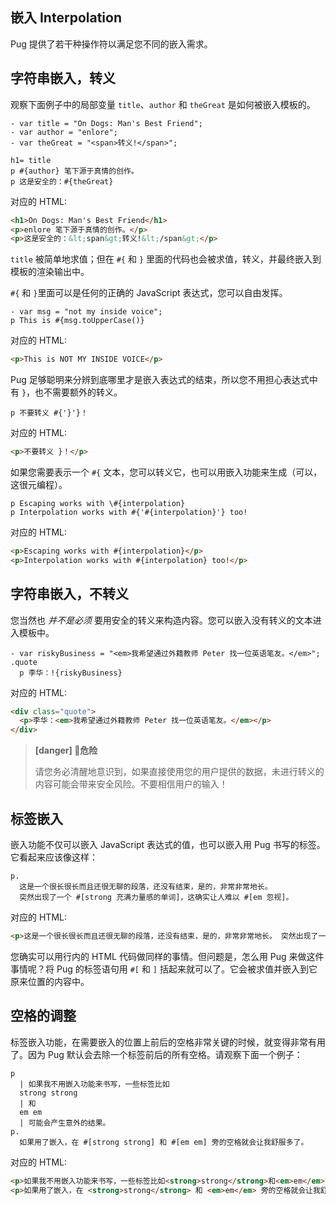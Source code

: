 ## 嵌入 Interpolation

Pug 提供了若干种操作符以满足您不同的嵌入需求。

## 字符串嵌入，转义

观察下面例子中的局部变量 `title`、`author` 和 `theGreat` 是如何被嵌入模板的。

```pug
- var title = "On Dogs: Man's Best Friend";
- var author = "enlore";
- var theGreat = "<span>转义!</span>";

h1= title
p #{author} 笔下源于真情的创作。
p 这是安全的：#{theGreat}
```

对应的 HTML:

```html
<h1>On Dogs: Man's Best Friend</h1>
<p>enlore 笔下源于真情的创作。</p>
<p>这是安全的：&lt;span&gt;转义!&lt;/span&gt;</p>
```

`title` 被简单地求值；但在 `#{` 和 `}` 里面的代码也会被求值，转义，并最终嵌入到模板的渲染输出中。

`#{` 和 `}`里面可以是任何的正确的 JavaScript 表达式，您可以自由发挥。

```pug
- var msg = "not my inside voice";
p This is #{msg.toUpperCase()}
```

对应的 HTML:

```html
<p>This is NOT MY INSIDE VOICE</p>
```

Pug 足够聪明来分辨到底哪里才是嵌入表达式的结束，所以您不用担心表达式中有 `}`，也不需要额外的转义。

```pug
p 不要转义 #{'}'}！
```

对应的 HTML:

```html
<p>不要转义 }！</p>
```

如果您需要表示一个 `#{` 文本，您可以转义它，也可以用嵌入功能来生成（可以，这很元编程）。

```pug
p Escaping works with \#{interpolation}
p Interpolation works with #{'#{interpolation}'} too!
```

对应的 HTML:

```html
<p>Escaping works with #{interpolation}</p>
<p>Interpolation works with #{interpolation} too!</p>
```

## 字符串嵌入，不转义

您当然也 _并不是必须_ 要用安全的转义来构造内容。您可以嵌入没有转义的文本进入模板中。

```pug
- var riskyBusiness = "<em>我希望通过外籍教师 Peter 找一位英语笔友。</em>";
.quote
  p 李华：!{riskyBusiness}
```

对应的 HTML:

```html
<div class="quote">
  <p>李华：<em>我希望通过外籍教师 Peter 找一位英语笔友。</em></p>
</div>
```

> **[danger] 危险**
>
> 请您务必清醒地意识到，如果直接使用您的用户提供的数据，未进行转义的内容可能会带来安全风险。不要相信用户的输入！


## 标签嵌入

嵌入功能不仅可以嵌入 JavaScript 表达式的值，也可以嵌入用 Pug 书写的标签。它看起来应该像这样：

```pug
p.
  这是一个很长很长而且还很无聊的段落，还没有结束，是的，非常非常地长。
  突然出现了一个 #[strong 充满力量感的单词]，这确实让人难以 #[em 忽视]。
```

对应的 HTML:

```html
<p>这是一个很长很长而且还很无聊的段落，还没有结束，是的，非常非常地长。 突然出现了一个 <strong>充满力量感的单词</strong>，这确实让人难以 <em>忽视</em>。</p>
```

您确实可以用行内的 HTML 代码做同样的事情。但问题是，怎么用 Pug 来做这件事情呢？将 Pug 的标签语句用 `#[` 和 `]` 括起来就可以了。它会被求值并嵌入到它原来位置的内容中。


## 空格的调整

标签嵌入功能，在需要嵌入的位置上前后的空格非常关键的时候，就变得非常有用了。因为 Pug 默认会去除一个标签前后的所有空格。请观察下面一个例子：

```pug
p
  | 如果我不用嵌入功能来书写，一些标签比如
  strong strong
  | 和
  em em
  | 可能会产生意外的结果。
p.
  如果用了嵌入，在 #[strong strong] 和 #[em em] 旁的空格就会让我舒服多了。
```

对应的 HTML:

```html
<p>如果我不用嵌入功能来书写，一些标签比如<strong>strong</strong>和<em>em</em>可能会产生意外的结果。</p>
<p>如果用了嵌入，在 <strong>strong</strong> 和 <em>em</em> 旁的空格就会让我舒服多了。</p>
```
